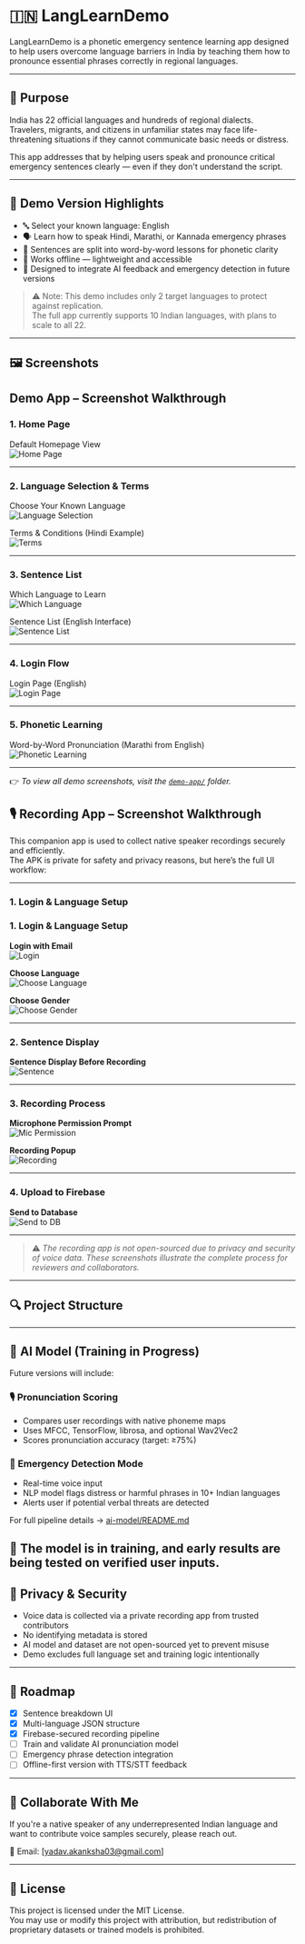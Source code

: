# 🇮🇳 LangLearnDemo

LangLearnDemo is a phonetic emergency sentence learning app designed to help users overcome language barriers in India by teaching them how to pronounce essential phrases correctly in regional languages.

---

## 🧭 Purpose

India has 22 official languages and hundreds of regional dialects.  
Travelers, migrants, and citizens in unfamiliar states may face life-threatening situations if they cannot communicate basic needs or distress.

This app addresses that by helping users speak and pronounce critical emergency sentences clearly — even if they don't understand the script.

---

## 📱 Demo Version Highlights

- 🔤 Select your known language: English
- 🗣️ Learn how to speak Hindi, Marathi, or Kannada emergency phrases
- 🧩 Sentences are split into word-by-word lessons for phonetic clarity
- 📶 Works offline — lightweight and accessible
- 🎯 Designed to integrate AI feedback and emergency detection in future versions

> ⚠️ Note: This demo includes only 2 target languages to protect against replication.  
> The full app currently supports 10 Indian languages, with plans to scale to all 22.

---

## 🖼️ Screenshots

## Demo App – Screenshot Walkthrough

### 1. Home Page

Default Homepage View  
![Home Page](assets/screenshots/demo-app/home_page/home_page_en.jpg)

---

### 2. Language Selection & Terms

Choose Your Known Language  
![Language Selection](assets/screenshots/demo-app/language_selection_terms/language_select.jpg)

Terms & Conditions (Hindi Example)  
![Terms](assets/screenshots/demo-app/language_selection_terms/Terms_Condtions_hi.jpg)

---

### 3. Sentence List

Which Language to Learn  
![Which Language](assets/screenshots/demo-app/language_sentences/which_lang_to_learn_en.jpg)

Sentence List (English Interface)  
![Sentence List](assets/screenshots/demo-app/language_sentences/sentences_en.jpg)

---

### 4. Login Flow

Login Page (English)  
![Login Page](assets/screenshots/demo-app/login_otp_username/login_page_en.jpg)

---

### 5. Phonetic Learning

Word-by-Word Pronunciation (Marathi from English)  
![Phonetic Learning](assets/screenshots/demo-app/phonetic_learning/learning_marathi_from_english.jpg)

---

👉 *To view all demo screenshots, visit the [`demo-app/`](assets/screenshots/demo-app/) folder.*




## 🎙️ Recording App – Screenshot Walkthrough

This companion app is used to collect native speaker recordings securely and efficiently.  
The APK is private for safety and privacy reasons, but here’s the full UI workflow:

---

### 1. Login & Language Setup

### 1. Login & Language Setup

**Login with Email**  
![Login](assets/screenshots/recording-app/01_login.webp)

**Choose Language**  
![Choose Language](assets/screenshots/recording-app/03_choose_language.webp)

**Choose Gender**  
![Choose Gender](assets/screenshots/recording-app/06_choose_gender.webp)

---

### 2. Sentence Display

**Sentence Display Before Recording**  
![Sentence](assets/screenshots/recording-app/02_sentences.webp)

---

### 3. Recording Process

**Microphone Permission Prompt**  
![Mic Permission](assets/screenshots/recording-app/04_record_permission.webp)

**Recording Popup**  
![Recording](assets/screenshots/recording-app/05_record.webp)

---

### 4. Upload to Firebase

**Send to Database**  
![Send to DB](assets/screenshots/recording-app/07_send_to_db.webp)


---

> ⚠️ *The recording app is not open-sourced due to privacy and security of voice data. These screenshots illustrate the complete process for reviewers and collaborators.*


---

## 🔍 Project Structure

---

## 🧠 AI Model (Training in Progress)

Future versions will include:

### 🎙️ Pronunciation Scoring
- Compares user recordings with native phoneme maps
- Uses MFCC, TensorFlow, librosa, and optional Wav2Vec2
- Scores pronunciation accuracy (target: ≥75%)

### 🚨 Emergency Detection Mode
- Real-time voice input
- NLP model flags distress or harmful phrases in 10+ Indian languages
- Alerts user if potential verbal threats are detected

For full pipeline details → [ai-model/README.md](./ai-model/README.md)


🚧 The model is **in training**, and early results are being tested on verified user inputs.
---

## 🔐 Privacy & Security

- Voice data is collected via a private recording app from trusted contributors
- No identifying metadata is stored
- AI model and dataset are not open-sourced yet to prevent misuse
- Demo excludes full language set and training logic intentionally

---

## 📅 Roadmap

- [x] Sentence breakdown UI
- [x] Multi-language JSON structure
- [x] Firebase-secured recording pipeline
- [ ] Train and validate AI pronunciation model
- [ ] Emergency phrase detection integration
- [ ] Offline-first version with TTS/STT feedback

---

## 🤝 Collaborate With Me

If you're a native speaker of any underrepresented Indian language and want to contribute voice samples securely, please reach out.

📧 Email: [yadav.akanksha03@gmail.com]

---

## 📜 License

This project is licensed under the MIT License.  
You may use or modify this project with attribution, but redistribution of proprietary datasets or trained models is prohibited.


